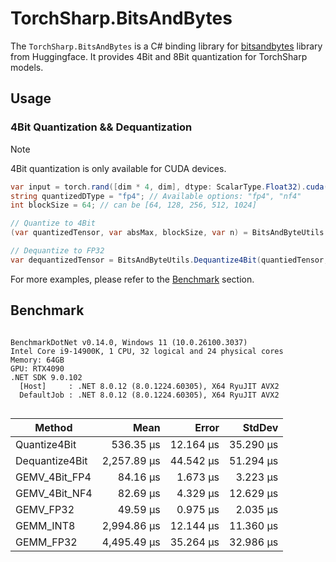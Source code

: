 ﻿# TorchSharp.BitsAndBytes
The `TorchSharp.BitsAndBytes` is a C# binding library for [bitsandbytes](https://github.com/bitsandbytes-foundation/bitsandbytes) library from Huggingface. It provides 4Bit and 8Bit quantization for TorchSharp models.

## Usage
### 4Bit Quantization && Dequantization
>[!NOTE]
> 4Bit quantization is only available for CUDA devices.
```csharp
var input = torch.rand([dim * 4, dim], dtype: ScalarType.Float32).cuda(); // FP32 tensor, must be on cuda device
string quantizedDType = "fp4"; // Available options: "fp4", "nf4"
int blockSize = 64; // can be [64, 128, 256, 512, 1024]

// Quantize to 4Bit
(var quantizedTensor, var absMax, blockSize, var n) = BitsAndByteUtils.Quantize4Bit(input, quantizedDType, blockSize);

// Dequantize to FP32
var dequantizedTensor = BitsAndByteUtils.Dequantize4Bit(quantiedTensor, absMax, input.dtype, quantizedDType, n, input.shape, blockSize);
```

For more examples, please refer to the [Benchmark](#Benchmark) section.

## Benchmark
```

BenchmarkDotNet v0.14.0, Windows 11 (10.0.26100.3037)
Intel Core i9-14900K, 1 CPU, 32 logical and 24 physical cores
Memory: 64GB
GPU: RTX4090
.NET SDK 9.0.102
  [Host]     : .NET 8.0.12 (8.0.1224.60305), X64 RyuJIT AVX2
  DefaultJob : .NET 8.0.12 (8.0.1224.60305), X64 RyuJIT AVX2


```
| Method         | Mean        | Error     | StdDev    |
|--------------- |------------:|----------:|----------:|
| Quantize4Bit   |   536.35 μs | 12.164 μs | 35.290 μs |
| Dequantize4Bit | 2,257.89 μs | 44.542 μs | 51.294 μs |
| GEMV_4Bit_FP4  |    84.16 μs |  1.673 μs |  3.223 μs |
| GEMV_4Bit_NF4  |    82.69 μs |  4.329 μs | 12.629 μs |
| GEMV_FP32      |    49.59 μs |  0.975 μs |  2.035 μs |
| GEMM_INT8      | 2,994.86 μs | 12.144 μs | 11.360 μs |
| GEMM_FP32      | 4,495.49 μs | 35.264 μs | 32.986 μs |
